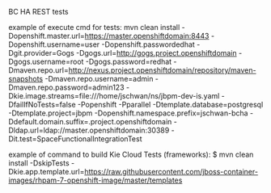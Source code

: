 BC HA REST tests

example of execute cmd for tests:
mvn clean install -Dopenshift.master.url=https://master.openshiftdomain:8443 -Dopenshift.username=user -Dopenshift.passwordedhat -Dgit.provider=Gogs -Dgogs.url=http://gogs.project.openshiftdomain -Dgogs.username=root -Dgogs.password=redhat -Dmaven.repo.url=http://nexus.project.openshiftdomain/repository/maven-snapshots -Dmaven.repo.username=admin -Dmaven.repo.password=admin123 -Dkie.image.streams=file:///home/jschwan/ns/jbpm-dev-is.yaml -DfailIfNoTests=false -Popenshift -Pparallel -Dtemplate.database=postgresql -Dtemplate.project=jbpm -Dopenshift.namespace.prefix=jschwan-bcha -Ddefault.domain.suffix=.project.openshiftdomain -Dldap.url=ldap://master.openshiftdomain:30389 -Dit.test=SpaceFunctionalIntegrationTest

example of command to build Kie Cloud Tests (frameworks):
$ mvn clean install -DskipTests -Dkie.app.template.url=https://raw.githubusercontent.com/jboss-container-images/rhpam-7-openshift-image/master/templates


